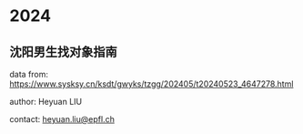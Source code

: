 # 2024
## 沈阳男生找对象指南
data from: https://www.sysksy.cn/ksdt/gwyks/tzgg/202405/t20240523_4647278.html


author: Heyuan LIU


contact: heyuan.liu@epfl.ch
